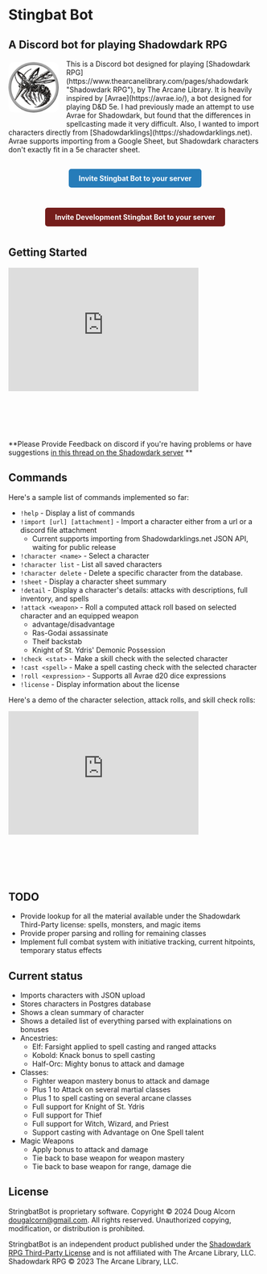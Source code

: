 # Stingbat Bot
## A Discord bot for playing Shadowdark RPG

<div style="overflow: hidden; margin-bottom: 20px;" markdown="1">
<img src="images/avatar_prod.png" alt="StingBat Bot Avatar" style="float: left; width: 100px; margin: 5px 15px 15px 0; border-radius: 10px;" />
This is a Discord bot designed for playing [Shadowdark RPG](https://www.thearcanelibrary.com/pages/shadowdark "Shadowdark RPG"), by The Arcane Library. It is heavily inspired by [Avrae](https://avrae.io/), a bot designed for playing D&D 5e. I had previously made an attempt to use Avrae for Shadowdark, but found that the differences in spellcasting made it very difficult. Also, I wanted to import characters directly from [Shadowdarklings](https://shadowdarklings.net). Avrae supports importing from a Google Sheet, but Shadowdark characters don't exactly fit in a 5e character sheet.
</div>

<div style="text-align: center; margin: 20px 0;">
  <a href="https://discord.com/oauth2/authorize?client_id=1300123142785601667" style="display: inline-block; padding: 10px 20px; background-color: #267CB9; color: white; text-decoration: none; border-radius: 5px; font-weight: bold; margin: 10px 0; border: none;">Invite Stingbat Bot to your server</a>
</div>

<div style="text-align: center; margin: 20px 0;">
  <a href="https://discord.com/oauth2/authorize?client_id=1345528655350206494" style="display: inline-block; padding: 10px 20px; background-color: #741D1B; color: white; text-decoration: none; border-radius: 5px; font-weight: bold; margin: 10px 0; border: none;">Invite Development Stingbat Bot to your server</a>
</div>

## Getting Started

<div style="position: relative; padding-bottom: 64.86486486486486%; height: 0;"><iframe src="https://www.loom.com/embed/fd5a49ef14b44687841cb21cdf1fc4eb?sid=2c1db88d-160d-4520-9d46-c3a954aa5032" frameborder="0" webkitallowfullscreen mozallowfullscreen allowfullscreen style="position: absolute; top: 0; left: 0; width: 75%; height: 75%;"></iframe></div>

**Please Provide Feedback on discord if you're having problems or have suggestions [in this thread on the Shadowdark server](https://discord.com/channels/558029475837902851/1351676614672650391) **
## Commands

Here's a sample list of commands implemented so far:

- `!help` - Display a list of commands
- `!import [url] [attachment]` - Import a character either from a url or a discord file attachment
  - Current supports importing from Shadowdarklings.net JSON API, waiting for public release
- `!character <name>` - Select a character
- `!character list` - List all saved characters
- `!character delete` - Delete a specific character from the database.
- `!sheet` - Display a character sheet summary
- `!detail` - Display a character's details: attacks with descriptions, full inventory, and spells
- `!attack <weapon>` - Roll a computed attack roll based on selected character and an equipped weapon
  - advantage/disadvantage
  - Ras-Godai assassinate
  - Theif backstab
  - Knight of St. Ydris' Demonic Possession
- `!check <stat>` - Make a skill check with the selected character
- `!cast <spell>` - Make a spell casting check with the selected character
- `!roll <expression>` - Supports all Avrae d20 dice expressions
- `!license` - Display information about the license

Here's a demo of the character selection, attack rolls, and skill check rolls:

<div style="position: relative; padding-bottom: 64.86486486486486%; height: 0;"><iframe src="https://www.loom.com/embed/bc3a56ebeb144af68aedbdaf8e66f2da?sid=12d03442-0ffe-4899-a091-9375fabcf3d8" frameborder="0" webkitallowfullscreen mozallowfullscreen allowfullscreen style="position: absolute; top: 0; left: 0; width: 75%; height: 75%;"></iframe></div>

## TODO
- Provide lookup for all the material available under the Shadowdark Third-Party license: spells, monsters, and magic items
- Provide proper parsing and rolling for remaining classes
- Implement full combat system with initiative tracking, current hitpoints, temporary status effects

## Current status
- Imports characters with JSON upload
- Stores characters in Postgres database
- Shows a clean summary of character
- Shows a detailed list of everything parsed with explainations on bonuses
- Ancestries:
  - Elf: Farsight applied to spell casting and ranged attacks
  - Kobold: Knack bonus to spell casting
  - Half-Orc: Mighty bonus to attack and damage
- Classes:
  - Fighter weapon mastery bonus to attack and damage
  - Plus 1 to Attack on several martial classes
  - Plus 1 to spell casting on several arcane classes
  - Full support for Knight of St. Ydris
  - Full support for Thief
  - Full support for Witch, Wizard, and Priest
  - Support casting with Advantage on One Spell talent
- Magic Weapons
  - Apply bonus to attack and damage
  - Tie back to base weapon for weapon mastery
  - Tie back to base weapon for range, damage die

## License
StringbatBot is proprietary software.
Copyright © 2024 Doug Alcorn <dougalcorn@gmail.com>. All rights reserved.
Unauthorized copying, modification, or distribution is prohibited.

StringbatBot is an independent product published under the [Shadowdark RPG Third-Party License](https://www.thearcanelibrary.com/blogs/shadowdark-blog/faq-on-the-shadowdark-rpg-third-party-license) and is not affiliated with The Arcane Library, LLC. Shadowdark RPG © 2023 The Arcane Library, LLC.
